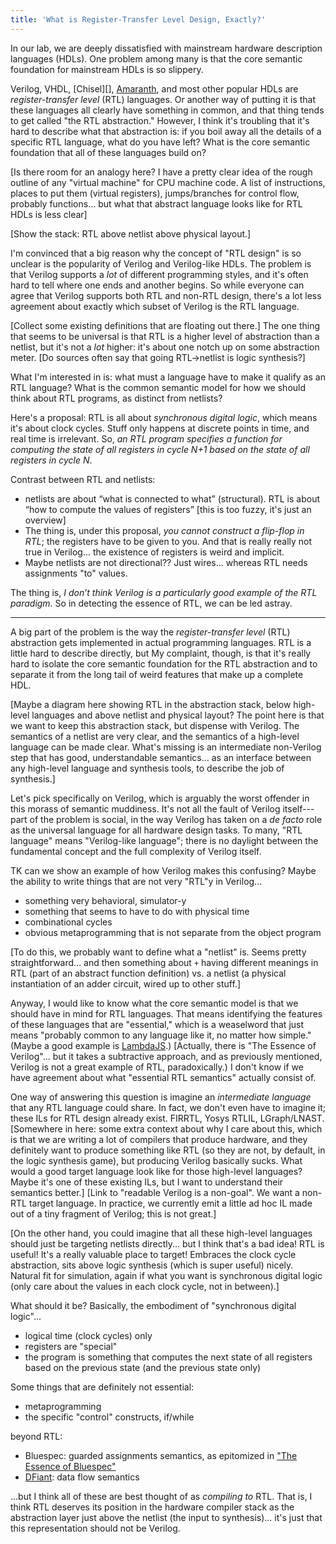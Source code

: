 ```yaml
---
title: 'What is Register-Transfer Level Design, Exactly?'
---
```

In our lab, we are deeply dissatisfied with mainstream hardware description languages (HDLs).
One problem among many is that the core semantic foundation for mainstream HDLs is so slippery.

Verilog, VHDL, [Chisel][], [Amaranth][], and most other popular HDLs are *register-transfer level* (RTL) languages.
Or another way of putting it is that these languages all clearly have something in common, and that thing tends to get called "the RTL abstraction."
However, I think it's troubling that it's hard to describe what that abstraction is:
if you boil away all the details of a specific RTL language, what do you have left?
What is the core semantic foundation that all of these languages build on?

[Is there room for an analogy here? I have a pretty clear idea of the rough outline of any "virtual machine" for CPU machine code. A list of instructions, places to put them (virtual registers), jumps/branches for control flow, probably functions… but what that abstract language looks like for RTL HDLs is less clear]

[Show the stack: RTL above netlist above physical layout.]

I'm convinced that a big reason why the concept of "RTL design" is so unclear is the popularity of Verilog and Verilog-like HDLs.
The problem is that Verilog supports a *lot* of different programming styles, and it's often hard to tell where one ends and another begins.
So while everyone can agree that Verilog supports both RTL and non-RTL design, there's a lot less agreement about exactly which subset of Verilog is the RTL language.

[Collect some existing definitions that are floating out there.]
The one thing that seems to be universal is that RTL is a higher level of abstraction than a netlist, but it's not a *lot* higher:
it's about one notch up on some abstraction meter.
[Do sources often say that going RTL->netlist is logic synthesis?]

What I'm interested in is: what must a language have to make it qualify as an RTL language?
What is the common semantic model for how we should think about RTL programs, as distinct from netlists?

Here's a proposal:
RTL is all about *synchronous digital logic*, which means it's about clock cycles.
Stuff only happens at discrete points in time, and real time is irrelevant.
So, *an RTL program specifies a function for computing the state of all registers in cycle N+1 based on the state of all registers in cycle N*.

Contrast between RTL and netlists:

* netlists are about “what is connected to what” (structural). RTL is about “how to compute the values of registers” [this is too fuzzy, it's just an overview]
* The thing is, under this proposal, *you cannot construct a flip-flop in RTL*; the registers have to be given to you.
  And that is really really not true in Verilog... the existence of registers is weird and implicit.
* Maybe netlists are not directional?? Just wires... whereas RTL needs assignments "to" values.

The thing is, *I don’t think Verilog is a particularly good example of the RTL paradigm.*
So in detecting the essence of RTL, we can be led astray.

---

A big part of the problem is the way the *register-transfer level* (RTL) abstraction gets implemented in actual programming languages.
RTL is a little hard to describe directly, but
My complaint, though, is that it's really hard to isolate the core semantic foundation for the RTL abstraction and to separate it from the long tail of weird features that make up a complete HDL.

[Maybe a diagram here showing RTL in the abstraction stack, below high-level languages and above netlist and physical layout? The point here is that we want to keep this abstraction stack, but dispense with Verilog. The semantics of a netlist are very clear, and the semantics of a high-level language can be made clear. What's missing is an intermediate non-Verilog step that has good, understandable semantics... as an interface between any high-level language and synthesis tools, to describe the job of synthesis.]

Let's pick specifically on Verilog, which is arguably the worst offender in this morass of semantic muddiness.
It's not all the fault of Verilog itself---part of the problem is social, in the way Verilog has taken on a *de facto* role as the universal language for all hardware design tasks.
To many, "RTL language" means "Verilog-like language"; there is no daylight between the fundamental concept and the full complexity of Verilog itself.

TK can we show an example of how Verilog makes this confusing?
Maybe the ability to write things that are not very "RTL"y in Verilog...
* something very behavioral, simulator-y
* something that seems to have to do with physical time
* combinational cycles
* obvious metaprogramming that is not separate from the object program

[To do this, we probably want to define what a "netlist" is. Seems pretty straightforward... and then something about `+` having different meanings in RTL (part of an abstract function definition) vs. a netlist (a physical instantiation of an adder circuit, wired up to other stuff.]

Anyway, I would like to know what the core semantic model is that we should have in mind for RTL languages.
That means identifying the features of these languages that are "essential," which is a weaselword that just means "probably common to any language like it, no matter how simple."
(Maybe a good example is [LambdaJS][].)
[Actually, there is "The Essence of Verilog"... but it takes a subtractive approach, and as previously mentioned, Verilog is not a great example of RTL, paradoxically.)
I don't know if we have agreement about what "essential RTL semantics" actually consist of.

One way of answering this question is imagine an *intermediate language* that any RTL language could share.
In fact, we don't even have to imagine it; these ILs for RTL design already exist.
FIRRTL, Yosys RTLIL, LGraph/LNAST.
[Somewhere in here: some extra context about why I care about this, which is that we are writing a lot of compilers that produce hardware, and they definitely want to produce something like RTL (so they are not, by default, in the logic synthesis game), but producing Verilog basically sucks. What would a good target language look like for those high-level languages? Maybe it's one of these existing ILs, but I want to understand their semantics better.]
[Link to "readable Verilog is a non-goal". We want a non-RTL target language. In practice, we currently emit a little ad hoc IL made out of a tiny fragment of Verilog; this is not great.]

[On the other hand, you could imagine that all these high-level languages should just be targeting netlists directly... but I think that's a bad idea! RTL is useful! It's a really valuable place to target! Embraces the clock cycle abstraction, sits above logic synthesis (which is super useful) nicely. Natural fit for simulation, again if what you want is synchronous digital logic (only care about the values in each clock cycle, not in between).]

What should it be? Basically, the embodiment of "synchronous digital logic"...
* logical time (clock cycles) only
* registers are "special"
* the program is something that computes the next state of all registers based on the previous state (and the previous state only)

Some things that are definitely not essential:
* metaprogramming
* the specific "control" constructs, if/while

beyond RTL:
* Bluespec: guarded assignments semantics, as epitomized in ["The Essence of Bluespec"][koika]
* [DFiant][]: data flow semantics

...but I think all of these are best thought of as *compiling to* RTL.
That is, I think RTL deserves its position in the hardware compiler stack as the abstraction layer just above the netlist (the input to synthesis)... it's just that this representation should not be Verilog.

[amaranth]: https://github.com/amaranth-lang/amaranth
[dfiant]: https://dl.acm.org/doi/10.1145/3373087.3375377
[koika]: https://dl.acm.org/doi/10.1145/3385412.3385965
[lambdajs]: https://cs.brown.edu/~sk/Publications/Papers/Published/gsk-essence-javascript/
